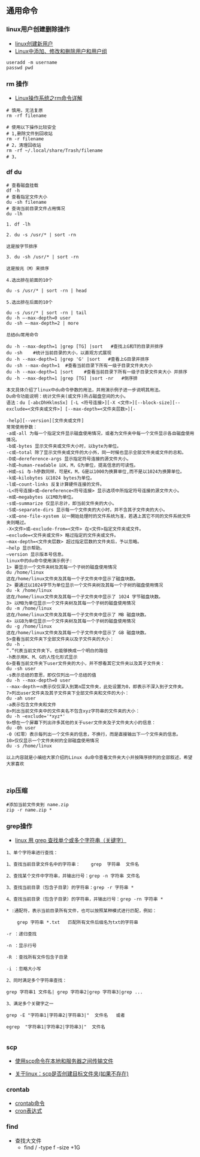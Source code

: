 ## 通用命令

### linux用户创建删除操作   
- [linux创建新用户](https://blog.csdn.net/li_101357/article/details/69367457)
- [Linux中添加、修改和删除用户和用户组](https://blog.csdn.net/GMingZhou/article/details/78706439)
```shell
useradd -m username
passwd pwd
```
### rm 操作
- [Linux操作系统之rm命令详解 ](https://www.cnblogs.com/hls-code/p/16692397.html)
```shell
# 慎用，无法复原
rm -rf filename

# 使用以下操作比较安全
# 1,删除文件到回收站
rm -r filename
# 2，清理回收站
rm -rf ~/.local/share/Trash/filename
# 3，
```
### df du
```
# 查看磁盘挂载
df -h
# 查看指定文件大小
du -sh filename
# 查询当前目录文件占用情况
du -lh 

1. df -lh

2. du -s /usr/* | sort -rn

这是按字节排序

3. du -sh /usr/* | sort -rn

这是按兆（M）来排序

4.选出排在前面的10个

du -s /usr/* | sort -rn | head

5.选出排在后面的10个

du -s /usr/* | sort -rn | tail
du -h –-max-depth=0 user
du -sh –-max-depth=2 | more

总结du常用命令

du -h --max-depth=1 |grep [TG] |sort   #查找上G和T的目录并排序
du -sh    #统计当前目录的大小，以直观方式展现
du -h --max-depth=1 |grep 'G' |sort   #查看上G目录并排序
du -sh --max-depth=1  #查看当前目录下所有一级子目录文件夹大小
du -h --max-depth=1 |sort    #查看当前目录下所有一级子目录文件夹大小 并排序
du -h --max-depth=1 |grep [TG] |sort -nr   #倒序排

本文具体介绍了linux中du命令參数的用法，并用演示例子进一步说明其用法。
Du命令功能说明：统计文件夹(或文件)所占磁盘空间的大小。
语法：du [-abcDhHklmsSx] [-L <符号连接>][-X <文件>][--block-size][--exclude=<文件夹或文件>] [--max-depth=<文件夹层数>][-

-help][--version][文件夹或文件]
常常使用參数：
-a或-all 为每一个指定文件显示磁盘使用情况，或者为文件夹中每一个文件显示各自磁盘使用情况。
-b或-bytes 显示文件夹或文件大小时，以byte为单位。
-c或–total 除了显示文件夹或文件的大小外，同一时候也显示全部文件夹或文件的总和。
-D或–dereference-args 显示指定符号连接的源文件大小。
-h或–human-readable 以K，M，G为单位，提高信息的可读性。
-H或–si 与-h參数同样，可是K，M，G是以1000为换算单位,而不是以1024为换算单位。
-k或–kilobytes 以1024 bytes为单位。
-l或–count-links 反复计算硬件连接的文件。
-L<符号连接>或–dereference<符号连接> 显示选项中所指定符号连接的源文件大小。
-m或–megabytes 以1MB为单位。
-s或–summarize 仅显示总计，即当前文件夹的大小。
-S或–separate-dirs 显示每一个文件夹的大小时，并不含其子文件夹的大小。
-x或–one-file-xystem 以一開始处理时的文件系统为准，若遇上其它不同的文件系统文件夹则略过。
-X<文件>或–exclude-from=<文件> 在<文件>指定文件夹或文件。
–exclude=<文件夹或文件> 略过指定的文件夹或文件。
–max-depth=<文件夹层数> 超过指定层数的文件夹后，予以忽略。
–help 显示帮助。
–version 显示版本号信息。
linux中的du命令使用演示例子:
1> 要显示一个文件夹树及其每一个子树的磁盘使用情况
du /home/linux
这在/home/linux文件夹及其每一个子文件夹中显示了磁盘块数。
2> 要通过以1024字节为单位显示一个文件夹树及其每一个子树的磁盘使用情况
du -k /home/linux
这在/home/linux文件夹及其每一个子文件夹中显示了 1024 字节磁盘块数。
3> 以MB为单位显示一个文件夹树及其每一个子树的磁盘使用情况
du -m /home/linux
这在/home/linux文件夹及其每一个子文件夹中显示了 MB 磁盘块数。
4> 以GB为单位显示一个文件夹树及其每一个子树的磁盘使用情况
du -g /home/linux
这在/home/linux文件夹及其每一个子文件夹中显示了 GB 磁盘块数。
5>查看当前文件夹下全部文件夹以及子文件夹的大小：
du -h .
“.”代表当前文件夹下。也能够换成一个明白的路径
-h表示用K、M、G的人性化形式显示
6>查看当前文件夹下user文件夹的大小，并不想看其它文件夹以及其子文件夹：
du -sh user
-s表示总结的意思，即仅仅列出一个总结的值
du -h --max-depth=0 user
--max-depth＝n表示仅仅深入到第n层文件夹，此处设置为0，即表示不深入到子文件夹。
7>列出user文件夹及其子文件夹下全部文件夹和文件的大小：
du -ah user
-a表示包含文件夹和文件
8>列出当前文件夹中的文件夹名不包含xyz字符串的文件夹的大小：
du -h –exclude='*xyz*'
9>想在一个屏幕下列出许多其他的关于user文件夹及子文件夹大小的信息：
du -0h user
-0（杠零）表示每列出一个文件夹的信息，不换行，而是直接输出下一个文件夹的信息。
10>仅仅显示一个文件夹树的全部磁盘使用情况
du -s /home/linux

以上内容就是小编给大家介绍的Linux du命令查看文件夹大小并按降序排列的全部叙述，希望大家喜欢



```

### zip压缩
```shell
#添加当前文件夹到 name.zip
zip -r name.zip *
```

### grep操作
- [linux 用 grep 查找单个或多个字符串（关键字）](https://cloud.tencent.com/developer/article/1793323)
```shell
1、单个字符串进行查找：

1、查找当前目录文件名中的字符串：    grep  字符串  文件名

2、查找某个文件中字符串，并输出行号：grep -n 字符串 文件名

3、查找当前目录（包含子目录）的字符串：grep -r 字符串 *

4、查找当前目录（包含子目录）的字符串，并输出行号：grep -rn 字符串 *

* :通配符，表示当前目录所有文件，也可以按照某种模式进行匹配，例如：

    grep 字符串 *.txt   匹配所有文件后缀名为txt的字符串

-r ：递归查找

-n ：显示行号

-R ：查找所有文件包含子目录

-i ：忽略大小写

2、同时满足多个字符串查找：

grep 字符串1 文件名| grep 字符串2|grep 字符串3|grep ...

3、满足多个关键字之一

grep -E "字符串1|字符串2|字符串3|"  文件名   或者

egrep  "字符串1|字符串2|字符串3|"  文件名


```


### scp
- [使用scp命令在本地和服务器之间传输文件](https://blog.csdn.net/cm_mz/article/details/124461259)

- [关于linux：scp是否创建目标文件夹(如果不存在)](https://www.codenong.com/12920947/)

### crontab
- [crontab命令](https://www.laobuluo.com/9297.html)
- [cron表达式](https://cron.qqe2.com/)

### find
- 查找大文件
  - find / -type f -size +1G